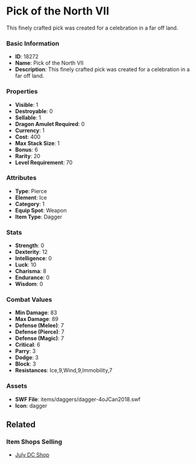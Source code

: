 # Pick of the North VII

This finely crafted pick was created for a celebration in a far off land.

### Basic Information

- **ID**: 18272
- **Name**: Pick of the North VII
- **Description**: This finely crafted pick was created for a celebration in a far off land.

### Properties

- **Visible**: 1
- **Destroyable**: 0
- **Sellable**: 1
- **Dragon Amulet Required**: 0
- **Currency**: 1
- **Cost**: 400
- **Max Stack Size**: 1
- **Bonus**: 6
- **Rarity**: 20
- **Level Requirement**: 70

### Attributes

- **Type**: Pierce
- **Element**: Ice
- **Category**: 1
- **Equip Spot**: Weapon
- **Item Type**: Dagger

### Stats

- **Strength**: 0
- **Dexterity**: 12
- **Intelligence**: 0
- **Luck**: 10
- **Charisma**: 8
- **Endurance**: 0
- **Wisdom**: 0

### Combat Values

- **Min Damage**: 83
- **Max Damage**: 89
- **Defense (Melee)**: 7
- **Defense (Pierce)**: 7
- **Defense (Magic)**: 7
- **Critical**: 6
- **Parry**: 3
- **Dodge**: 3
- **Block**: 3
- **Resistances**: Ice,9,Wind,9,Immobility,7

### Assets

- **SWF File**: items/daggers/dagger-4oJCan2018.swf
- **Icon**: dagger

## Related

### Item Shops Selling

- [July DC Shop](../item-shops/599-july-dc-shop.md)

